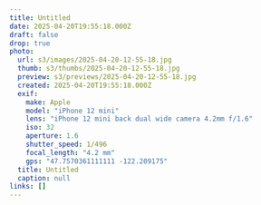 ```yaml
---
title: Untitled
date: 2025-04-20T19:55:18.000Z
draft: false
drop: true
photo:
  url: s3/images/2025-04-20-12-55-18.jpg
  thumb: s3/thumbs/2025-04-20-12-55-18.jpg
  preview: s3/previews/2025-04-20-12-55-18.jpg
  created: 2025-04-20T19:55:18.000Z
  exif:
    make: Apple
    model: "iPhone 12 mini"
    lens: "iPhone 12 mini back dual wide camera 4.2mm f/1.6"
    iso: 32
    aperture: 1.6
    shutter_speed: 1/496
    focal_length: "4.2 mm"
    gps: "47.7570361111111 -122.209175"
  title: Untitled
  caption: null
links: []
---
```

